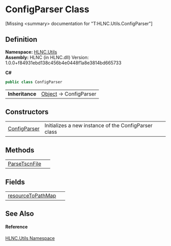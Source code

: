 # ConfigParser Class


\[Missing &lt;summary&gt; documentation for "T:HLNC.Utils.ConfigParser"\]



## Definition
**Namespace:** <a href="N_HLNC_Utils">HLNC.Utils</a>  
**Assembly:** HLNC (in HLNC.dll) Version: 1.0.0+f84931ebd138c456b4e0448f1a8e3814bd665733

**C#**
``` C#
public class ConfigParser
```

<table><tr><td><strong>Inheritance</strong></td><td><a href="https://learn.microsoft.com/dotnet/api/system.object" target="_blank" rel="noopener noreferrer">Object</a>  →  ConfigParser</td></tr>
</table>



## Constructors
<table>
<tr>
<td><a href="M_HLNC_Utils_ConfigParser__ctor">ConfigParser</a></td>
<td>Initializes a new instance of the ConfigParser class</td></tr>
</table>

## Methods
<table>
<tr>
<td><a href="M_HLNC_Utils_ConfigParser_ParseTscnFile">ParseTscnFile</a></td>
<td> </td></tr>
</table>

## Fields
<table>
<tr>
<td><a href="F_HLNC_Utils_ConfigParser_resourceToPathMap">resourceToPathMap</a></td>
<td> </td></tr>
</table>

## See Also


#### Reference
<a href="N_HLNC_Utils">HLNC.Utils Namespace</a>  
